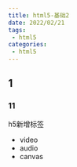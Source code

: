 ```yaml
---
title: html5-基础2
date: 2022/02/21
tags:
 - html5
categories:
 - html5
---
```

## 1
### 11
h5新增标签
- video
- audio
- canvas